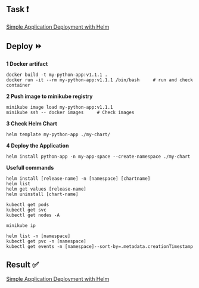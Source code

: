 ## Task :heavy_exclamation_mark:

[Simple Application Deployment with Helm](https://github.com/rolling-scopes-school/tasks/blob/master/devops/modules/3_ci-configuration/task_5.md)

## Deploy :fast_forward:

**1 Docker artifact**
```
docker build -t my-python-app:v1.1.1 .
docker run -it --rm my-python-app:v1.1.1 /bin/bash     # run and check container
```

**2 Push image to minikube registry**
```
minikube image load my-python-app:v1.1.1
minikube ssh -- docker images     # Check images
```

**3 Check Helm Chart**
```
helm template my-python-app ./my-chart/
```

**4 Deploy the Application**
```
helm install python-app -n my-app-space --create-namespace ./my-chart
```


**Usefull commands**
```
helm install [release-name] -n [namespace] [chartname]
helm list
helm get values [release-name]
helm uninstall [chart-name]

kubectl get pods
kubectl get svc
kubectl get nodes -A

minikube ip

helm list -n [namespace]
kubectl get pvc -n [namespace]
kubectl get events -n [namespace]--sort-by=.metadata.creationTimestamp
```

## Result :white_check_mark:

[Simple Application Deployment with Helm](https://github.com/gantsevich-yuri/rsschool-devops-course-tasks/pull/5)
